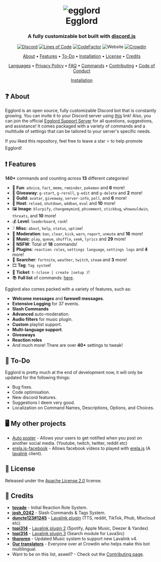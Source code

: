 <h1 align="center">
  <br>
  <img src="https://avatars.githubusercontent.com/u/97468814?s=200&v=4" alt=egglord />
  <br>
  Egglord
  <br>
</h1>

<h3 align=center>A fully customizable bot built with <a href=https://github.com/discordjs/discord.js>discord.js</a></h3>


<div align=center>

 [![Discord](https://img.shields.io/discord/658113349384667198.svg?label=&logo=discord&logoColor=ffffff&color=7389D8&labelColor=6A7EC2)](https://discord.gg/8g6zUQu)
[![Lines of Code](https://sonarcloud.io/api/project_badges/measure?project=Spiderjockey02_Discord-Bot&metric=ncloc)](https://sonarcloud.io/dashboard?id=Spiderjockey02_Discord-Bot)
[![CodeFactor](https://www.codefactor.io/repository/github/spiderjockey02/discord-bot/badge/master)](https://www.codefactor.io/repository/github/spiderjockey02/discord-bot/overview/master)
![Website](https://img.shields.io/website?down_color=red&down_message=offline&up_color=green&up_message=online&url=https%3A%2F%2Fegglord.dev%2F)
[![Crowdin](https://badges.crowdin.net/egglord-discord-bot/localized.svg)](https://crowdin.com/project/egglord-discord-bot)

</div>

<p align="center">
  <a href="#question-about">About</a>
  •
  <a href="#exclamation-features">Features</a>
  •
  <a href="#memo-to-do">To-Do</a>
  •
  <a href="#desktop_computer-my-other-projects">Installation</a>
  •
  <a href="#book-license">License</a>
  •
  <a href="#scroll-credits">Credits</a>
</p>
<p align="center">
  <a href="https://github.com/Spiderjockey02/Discord-Bot/blob/master/docs/LANGUAGES.md">Languages</a>
  •
  <a href="https://github.com/Spiderjockey02/Discord-Bot/blob/master/docs/PRIVACY.md">Privacy Policy</a>
  •
  <a href="https://github.com/Spiderjockey02/Discord-Bot/blob/master/docs/FAQ.md">FAQ</a>
  •
  <a href="https://github.com/Spiderjockey02/Discord-Bot/blob/master/docs/COMMANDS.md">Commands</a>
  •
  <a href="https://github.com/Spiderjockey02/Discord-Bot/blob/master/docs/CONTRIBUTING.md">Contributing</a>
  •
  <a href="https://github.com/Spiderjockey02/Discord-Bot/blob/master/docs/CODE_OF_CONDUCT.md">Code of Conduct</a>
</p>

<p align="center">
  <a href="https://github.com/Spiderjockey02/Discord-Bot/blob/master/docs/INSTALLATION.md">Installation</a>
</p>

## :question: About

Egglord is an open source, fully customizable Discord bot that is constantly growing. You can invite it to your Discord server using [this](https://discord.com/oauth2/authorize?client_id=647203942903840779&permissions=485846102&scope=bot) link! Also, you can join the official [Egglord Support Server](https://discord.gg/8g6zUQu) for all questions, suggestions, and assistance! It comes packaged with a variety of commands and a multitude of settings that can be tailored to your server's specific needs.

If you liked this repository, feel free to leave a star :star: to help promote Egglord!

## :exclamation: Features

**140+** commands and counting across **13** different categories!

*   :tada:  **Fun**: `advice`, `fact`, `meme`, `reminder`, `pokemon` and **6** more!
*   :gift:  **Giveaway**: `g-start`, `g-reroll`, `g-edit` and `g-delete` and **2** more!
*   :speech_balloon:  **Guild**: `avatar`, `giveaway`, `server-info`, `poll`, and **6** more!
*   :crown:  **Host**: `reload`, `shutdown`, `addban`, `eval` and **10** more!
*   :framed_picture:  **Image**: `blurpify`, `changemymind`, `phcomment`, `stickbug`, `whowouldwin`, `threats`, and **10** more!
*   :moneybag:  **Level**: `leaderboard`, `rank`!
*   :grey_question:  **Misc**: `about`, `help`, `status`, `uptime`!
*   :police_car:  **Moderation**: `ban`, `clear`, `kick`, `warn`, `report`, `unmute` and **16** more!
*   :musical_note:  **Music**: `play`, `queue`, `shuffle`, `seek`, `lyrics` and **29** more!
*   :underage:  **NSFW**: Total of **18** commands!
*   :electric_plug: **Plugins**: `reaction roles`, `settings language`, `settings logs` and **4** more!
*   :mag_right:  **Searcher**: `fortnite`, `weather`, `twitch`, `steam` and **3** more!
*   :film_strip: **Tag**: `Tag system`!
*   :ticket:  **Ticket**: `t-(close | create |setup )`!
*   :books: **Full list** of commands: [here](https://github.com/Spiderjockey02/Discord-Bot/blob/master/docs/COMMANDS.md).

Egglord also comes packed with a variety of features, such as:

  * **Welcome messages** and **farewell messages**.
  * **Extensive Logging** for 37 events.
  * **Slash Commands**
  * **Advanced** auto-moderation.
  * **Audio filters** for music plugin.
  * **Custom** playlist support.
  * **Multi-language support**.
  * **Giveaways**
  * **Reaction roles**
  * And much more! There are over **40+** settings to tweak!

## :memo: To-Do

Egglord is pretty much at the end of development now, it will only be updated for the following things:

  * Bug fixes.
  * Code optimisation.
  * New discord features.
  * Suggestions I deem very good.
  * Localization on Command Names, Descriptions, Options, and Choices.

## :desktop_computer: My other projects
 * [Auto poster](https://github.com/Spiderjockey02/auto-poster-and-notifications) - Allows your users to get notified when you post on another social media. (Youtube, twitch, twitter, reddit etc)
 * [erela.js-facebook](https://github.com/Spiderjockey02/erela.js-facebook) - Allows facebook videos to played with [erela.js](https://github.com/MenuDocs/erela.js) (A [lavalink](https://github.com/Freyacodes/Lavalink) client).

## :book: License

Released under the [Apache License 2.0](https://github.com/Spiderjockey02/Discord-Bot/blob/master/LICENSE) license.

## :scroll: Credits
* **[tovade](https://github.com/tovade)** - Initial Reaction Role System.
* **[josh_0242](https://github.com/ChaosArising)** - Slash Commands & Tags System.
* **[duncte123#1245](https://github.com/duncte123)** - [Lavalink plugin](https://github.com/DuncteBot/skybot-lavalink-plugin) (TTS, reddit, TikTok, Phub, Mixcloud etc).
* **[topi314](https://github.com/topi314)** - [Lavalink plugin 2](https://github.com/topi314/LavaSrc) (Spotify, Apple Music, Deezer & Yandex)
* **[topi314](https://github.com/topi314)** - [Lavalink plugin 3](https://github.com/topi314/LavaSearch) (Search module for LavaSrc)
* **[thororen](https://github.com/thororen1234)** - Updated Music system to support new Lavalink v4.
* **[Our translators](https://crowdin.com/project/egglord-discord-bot)** - Everyone over at Crowdin who helps make this bot multilingual.
* Want to be on this list, aswell? - Check out the [Contributing page](https://github.com/Spiderjockey02/Discord-Bot/blob/master/docs/CONTRIBUTING.md).
